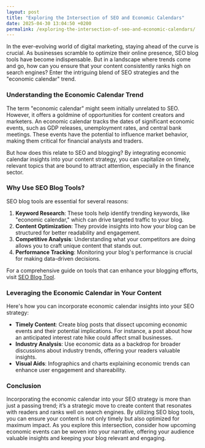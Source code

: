 ```yaml
---
layout: post
title: "Exploring the Intersection of SEO and Economic Calendars"
date: 2025-04-30 13:04:50 +0200
permalink: /exploring-the-intersection-of-seo-and-economic-calendars/
---
```



In the ever-evolving world of digital marketing, staying ahead of the curve is crucial. As businesses scramble to optimize their online presence, SEO blog tools have become indispensable. But in a landscape where trends come and go, how can you ensure that your content consistently ranks high on search engines? Enter the intriguing blend of SEO strategies and the "economic calendar" trend.

### Understanding the Economic Calendar Trend

The term "economic calendar" might seem initially unrelated to SEO. However, it offers a goldmine of opportunities for content creators and marketers. An economic calendar tracks the dates of significant economic events, such as GDP releases, unemployment rates, and central bank meetings. These events have the potential to influence market behavior, making them critical for financial analysts and traders.

But how does this relate to SEO and blogging? By integrating economic calendar insights into your content strategy, you can capitalize on timely, relevant topics that are bound to attract attention, especially in the finance sector.

### Why Use SEO Blog Tools?

SEO blog tools are essential for several reasons:

1. **Keyword Research**: These tools help identify trending keywords, like "economic calendar," which can drive targeted traffic to your blog.
2. **Content Optimization**: They provide insights into how your blog can be structured for better readability and engagement.
3. **Competitive Analysis**: Understanding what your competitors are doing allows you to craft unique content that stands out.
4. **Performance Tracking**: Monitoring your blog's performance is crucial for making data-driven decisions.

For a comprehensive guide on tools that can enhance your blogging efforts, visit [SEO Blog Tool](https://seoblogtool.com/).

### Leveraging the Economic Calendar in Your Content

Here's how you can incorporate economic calendar insights into your SEO strategy:

- **Timely Content**: Create blog posts that dissect upcoming economic events and their potential implications. For instance, a post about how an anticipated interest rate hike could affect small businesses.
- **Industry Analysis**: Use economic data as a backdrop for broader discussions about industry trends, offering your readers valuable insights.
- **Visual Aids**: Infographics and charts explaining economic trends can enhance user engagement and shareability.

### Conclusion

Incorporating the economic calendar into your SEO strategy is more than just a passing trend; it’s a strategic move to create content that resonates with readers and ranks well on search engines. By utilizing SEO blog tools, you can ensure your content is not only timely but also optimized for maximum impact. As you explore this intersection, consider how upcoming economic events can be woven into your narrative, offering your audience valuable insights and keeping your blog relevant and engaging.